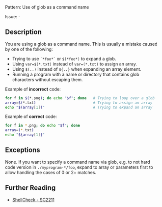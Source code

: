 Pattern: Use of glob as a command name

Issue: -

## Description

You are using a glob as a command name. This is usually a mistake caused by one of the following:

* Trying to use `` `*foo*` `` or `$(*foo*)` to expand a glob. 
* Using `var=$(*.txt)` instead of `var=(*.txt)` to assign an array.
* Using `$(..)` instead of `${..}` when expanding an array element.
* Running a program with a name or directory that contains glob characters without escaping them.

Example of **incorrect** code:

```sh
for f in $(*.png); do echo "$f"; done   # Trying to loop over a glob
array=$(*.txt)                          # Trying to assign an array
echo "$(array[1])"                      # Trying to expand an array
```

Example of **correct** code:

```sh
for f in *.png; do echo "$f"; done
array=(*.txt)
echo "${array[1]}"
```

## Exceptions

None. If you want to specify a command name via glob, e.g. to not hard code version in `./myprogram-*/foo`, expand to array or parameters first to allow handling the cases of 0 or 2+ matches.

## Further Reading

* [ShellCheck - SC2211](https://github.com/koalaman/shellcheck/wiki/SC2211)
